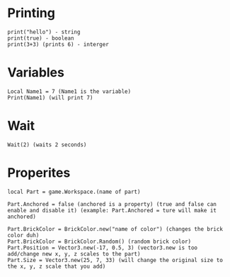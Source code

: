 # Printing

```
print("hello") - string
print(true) - boolean
print(3+3) (prints 6) - interger
```

# Variables

```
Local Name1 = 7 (Name1 is the variable)
Print(Name1) (will print 7)
```

# Wait

```Wait(2) (waits 2 seconds)```

# Properites

```
local Part = game.Workspace.(name of part)

Part.Anchored = false (anchored is a property) (true and false can enable and disable it) (example: Part.Anchored = ture will make it anchored)

Part.BrickColor = BrickColor.new("name of color") (changes the brick color duh)
Part.BrickColor = BrickColor.Random() (random brick color)
Part.Position = Vector3.new(-17, 0.5, 3) (vector3.new is too add/change new x, y, z scales to the part)
Part.Size = Vector3.new(25, 7, 33) (will change the original size to the x, y, z scale that you add)
```
